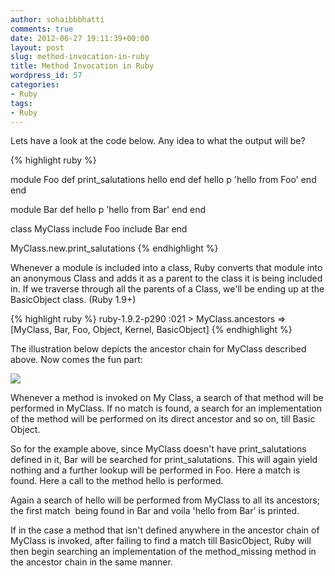 ```yaml
---
author: sohaibbbhatti
comments: true
date: 2012-06-27 19:11:39+00:00
layout: post
slug: method-invocation-in-ruby
title: Method Invocation in Ruby
wordpress_id: 57
categories:
- Ruby
tags:
- Ruby
---
```


Lets have a look at the code below. Any idea to what the output will be?

{% highlight ruby %}
    
module Foo
  def print_salutations 
    hello
  end 
  def hello
    p 'hello from Foo'
  end
end

module Bar
  def hello
    p 'hello from Bar'
  end
end

class MyClass
  include Foo
  include Bar
end

MyClass.new.print_salutations
{% endhighlight %}


Whenever a module is included into a class, Ruby converts that module into an anonymous Class and adds it as a parent to the class it is being included in. If we traverse through all the parents of a Class, we'll be ending up at the BasicObject class. (Ruby 1.9+)

    
{% highlight ruby %}
ruby-1.9.2-p290 :021 > MyClass.ancestors => [MyClass, Bar, Foo, Object, Kernel, BasicObject]
{% endhighlight %}


The illustration below depicts the ancestor chain for MyClass described above. Now comes the fun part:

[![](http://sohaibbbhatti.files.wordpress.com/2012/06/method_invocation_wide.jpeg)](http://sohaibbbhatti.files.wordpress.com/2012/06/method_invocation_wide.jpeg)

Whenever a method is invoked on My Class, a search of that method will be performed in MyClass. If no match is found, a search for an implementation of the method will be performed on its direct ancestor and so on, till Basic Object.

So for the example above, since MyClass doesn't have print_salutations defined in it, Bar will be searched for print_salutations. This will again yield nothing and a further lookup will be performed in Foo. Here a match is found. Here a call to the method hello is performed.

Again a search of hello will be performed from MyClass to all its ancestors; the first match  being found in Bar and voila 'hello from Bar' is printed.

If in the case a method that isn't defined anywhere in the ancestor chain of MyClass is invoked, after failing to find a match till BasicObject, Ruby will then begin searching an implementation of the method_missing method in the ancestor chain in the same manner.
